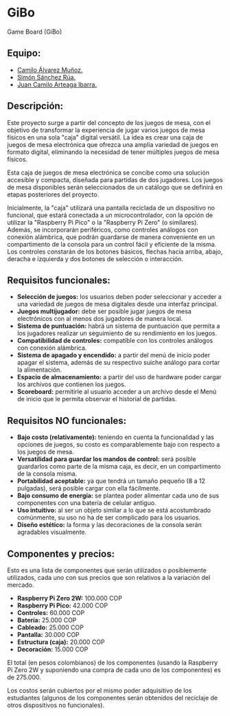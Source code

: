 # GiBo
Game Board (GiBo)

## Equipo:
- [Camilo Álvarez Muñoz.](https://github.com/camiloam20)
- [Simón Sánchez Rúa.](https://github.com/EasierMonk95)
- [Juan Camilo Arteaga Ibarra.](https://github.com/camiloarteaga1)

## Descripción:
Este proyecto surge a partir del concepto de los juegos de mesa, con el objetivo de transformar la experiencia de jugar varios juegos de mesa físicos en una sola "caja" digital versátil. La idea es crear una caja de juegos de mesa electrónica que ofrezca una amplia variedad de juegos en formato digital, eliminando la necesidad de tener múltiples juegos de mesa físicos.

Esta caja de juegos de mesa electrónica se concibe como una solución accesible y compacta, diseñada para partidas de dos jugadores. Los juegos de mesa disponibles serán seleccionados de un catálogo que se definirá en etapas posteriores del proyecto.

Inicialmente, la "caja" utilizará una pantalla reciclada de un dispositivo no funcional, que estará conectada a un microcontrolador, con la opción de utilizar la "Raspberry Pi Pico" o la "Raspberry Pi Zero" (o similares). Además, se incorporarán periféricos, como controles análogos con conexión alámbrica, que podrán guardarse de manera conveniente en un compartimento de la consola para un control fácil y eficiente de la misma. Los controles constarán de los botones básicos, flechas hacia arriba, abajo, deracha e izquierda y dos botones de selección o interacción.

## Requisitos funcionales:
- **Selección de juegos:** los usuarios deben poder seleccionar y acceder a una variedad de juegos de mesa digitales desde una interfaz principal.
- **Juegos multijugador:** debe ser posible jugar juegos de mesa electrónicos con al menos dos jugadores de manera local.
- **Sistema de puntuación:** habrá un sistema de puntuación que permita a los jugadores realizar un seguimiento de su rendimiento en los juegos.
- **Compatibilidad de controles:** compatible con los controles análogos con conexión alámbrica.
- **Sistema de apagado y encendido:** a partir del menú de inicio poder apagar el sistema, además de su respectivo suiche análogo para cortar la alimentación.
- **Espacio de almacenamiento:** a partir del uso de hardware poder cargar los archivos que contienen los juegos.
- **Scoreboard:** permitirle al usuario acceder a un archivo desde el Menú de inicio que le permita observar el historial de partidas.

## Requisitos NO funcionales:
- **Bajo costo (relativamente):** teniendo en cuenta la funcionalidad y las opciones de juegos, su costo es comparablemente bajo con respecto a los juegos de mesa.
- **Versatilidad para guardar los mandos de control:** será posible guardarlos como parte de la misma caja, es decir, en un compartimento de la consola misma.
- **Portabilidad aceptable:** ya que tendrá un tamaño pequeño (8 a 12 pulgadas), será posible cargar con ella fácilmente.
- **Bajo consumo de energía:** se plantea poder alimentar cada uno de sus componentes con una batería de celular antiguo.
- **Uso intuitivo:** al ser un objeto similar a lo que se está acostumbrado comúnmente, su uso no ha de ser complicado para los usuarios.
- **Diseño estético:** la forma y las decoraciones de la consola serán agradables visualmente.

## Componentes y precios:
Esto es una lista de componentes que serán utilizados o posiblemente utilizados, cada uno con sus precios que son relativos a la variación del mercado.

- **Raspberry Pi Zero 2W:** 100.000 COP
- **Raspberry Pi Pico:** 42.000 COP
- **Controles:** 60.000 COP
- **Batería:** 25.000 COP
- **Cableado:** 25.000 COP
- **Pantalla:** 30.000 COP
- **Estructura (caja):** 20.000 COP
- **Decoración:** 15.000 COP

El total (en pesos colombianos) de los componentes (usando la Raspberry Pi Zero 2W y suponiendo una compra de cada uno de los componentes) es de 275.000.

Los costos serán cubiertos por el mismo poder adquisitivo de los estudiantes (algunos de los componentes serán obtenidos del reciclaje de otros dispositivos no funcionales).
